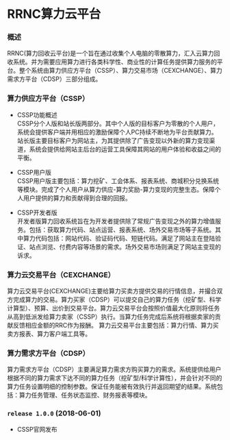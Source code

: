 RRNC算力云平台
====

### 概述
RRNC(算力回收云平台)是一个旨在通过收集个人电脑的零散算力，汇入云算力回收系统。并为需要应用算力进行各类科学性、商业性的计算任务提供算力服务的平台。整个系统由算力供应方平台（CSSP）、算力交易市场（CEXCHANGE）、算力需求方平台（CDSP）三部分组成。

### 算力供应方平台（CSSP）

- CSSP功能概述  
CSSP分个人版和站长版两部分。其中个人版的目标客户为零散的个人用户，系统会提供客户端并用相应的激励保障个人PC持续不断地为平台贡献算力。站长版主要目标客户为网站主，为其提供除了广告变现以外新的算力变现渠道，系统会提供给网站主后台的运营工具保障其网站的用户体验和收益之间的平衡。

- CSSP用户版  
CSSP用户版主要包括：算力挖矿、工会体系、报表系统、商城积分兑换系统等模块。完成了个人用户从算力供应-算力奖励-算力变现的完整生态。保障个人用户提供的算力和贡献得到合理的回报。

- CSSP开发者版  
开发者版算力回收系统旨在为开发者提供除了常规广告变现之外的算力增值服务。包括：获取算力代码、站点运营、报表系统、场外交易市场等子系统。其中算力代码包括：网站代码、验证码代码、短链代码。满足了网站主在登陆验证、站点浏览、付费内容等场景的需求。场外交易市场则满足了网站主变现的诉求。

### 算力云交易平台（CEXCHANGE）

算力云交易平台(CEXCHANGE)主要给算力买卖方提供交易的行情信息，并撮合双方完成算力的交易。算力买家（CDSP）可以提交自己的算力任务（挖矿型、科学计算型）、预算、出价到交易平台。算力云交易平台会按照价值最大化原则将任务从高到低派发给算力卖家（CSSP）执行。当算力任务完成后系统将根据卖家的贡献反馈相应金额的RRC作为报酬。
算力云交易平台主要包括：算力行情、算力买卖方报表、算力客户端工具等。

### 算力需求方平台（CDSP）
算力需求方平台（CDSP）主要满足算力需求方购买算力的需求。系统提供给用户根据不同的算力需求下达不同的算力任务（挖矿型/科学计算性），并会针对不同的算力任务设置明细的控制参数。保证任务能被有效执行并返回期望的结果。系统包括：算力任务管理、任务状态监控、财务报表等模块。


### `release 1.0.0` (2018-06-01)
- CSSP官网发布
